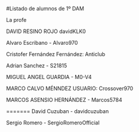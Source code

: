 #Listado de alumnos de 1º DAM

La profe


DAVID RESINO ROJO davidKLK0

Alvaro Escribano - Alvaro970

Cristofer Fernández Fernández: Anticlub

Adrian Sanchez - S21815

MIGUEL ANGEL GUARDIA - M0-V4

MARCO CALVO MÉNNDEZ USUARIO: Crossover970

MARCOS ASENSIO HERNÁNDEZ - Marcos5784

=======
David Cuzuban - davidcuzuban

Sergio Romero - SergioRomeroOfficial

